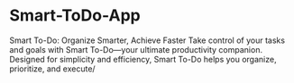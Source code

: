# Smart-ToDo-App
Smart To-Do: Organize Smarter, Achieve Faster Take control of your tasks and goals with Smart To-Do—your ultimate productivity companion. Designed for simplicity and efficiency, Smart To-Do helps you organize, prioritize, and execute/
